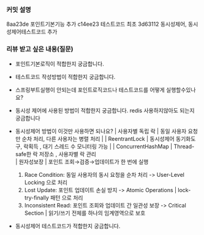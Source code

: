 ### **커밋 설명** 
8aa23de 포인트기본기능 추가
c14ee23 테스트코드 최초
3d63112 동시성제어, 동시성제어테스트코드 추가
 
 
### **리뷰 받고 싶은 내용(질문)**
- 포인트기본로직이 적합한지 궁금합니다.
- 테스트코드 작성방법이 적합한지 궁금합니다.
- 스프링부트실행이 안되는데 포인트로직코드나 테스트코드를 어떻게 실행할수있나요?

- 동시성 제어에 사용된 방법이 적합한지 궁금합니다.  redis 사용하지않아도 되는지 궁금합니다
- 동시성제어 방법이 이것만 사용하면 되나요?
  | 사용자별 독립 락        | 동일 사용자 요청만 순차 처리, 다른 사용자는 병렬 처리         |
  | ReentrantLock          | 동시성제어  동기화도구, 락획득 , 대기 스레드 수 모니터링 가능 |
  | ConcurrentHashMap      | Thread-safe한 락 저장소 , 사용자별 락 관리  
  | 원자성보장              | 포인트  조회→검증→업데이트가 한 번에 실행  
 
  1. Race Condition: 동일 사용자의 동시 요청을 순차 처리  ->   User-Level Locking  으로 처리
  2. Lost Update: 포인트 업데이트 손실 방지   ->  Atomic Operations  |  lock-try-finally 패턴 으로 처리  
  3. Inconsistent Read: 포인트 조회와 업데이트 간  일관성 보장  -> Critical Section   |  읽기/쓰기 전체를 하나의 임계영역으로 보호
     
- 동시성제어 테스트코드가 적합한지 궁금합니다.
